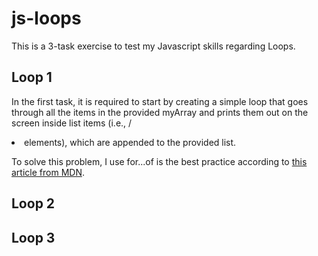# js-loops

This is a 3-task exercise to test my Javascript skills regarding Loops.

## Loop 1

In the first task, it is required to start by creating a simple loop that goes through all the items in the provided myArray
and prints them out on the screen inside list items (i.e., /<li> elements), which are appended to the provided list.

To solve this problem, I use for...of is the best practice according to [this article from MDN](https://developer.mozilla.org/en-US/docs/Learn/JavaScript/Building_blocks/Looping_code#which_loop_type_should_you_use).

## Loop 2

## Loop 3
